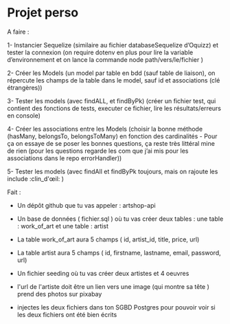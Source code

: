 # Projet perso

A faire :

1- Instancier Sequelize (similaire au fichier databaseSequelize d’Oquizz) et tester la connexion (on require dotenv en plus pour lire la variable d’environnement et on lance la commande node path/vers/le/fichier )

2- Créer les Models (un model par table en bdd (sauf table de liaison), on répercute les champs de la table dans le model, sauf id et associations (clé étrangères))

3- Tester les models (avec findALL, et findByPk) (créer un fichier test, qui contient des fonctions de tests, executer ce fichier, lire les résultats/erreurs en console)

4- Créer les associations entre les Models (choisir la bonne méthode (hasMany, belongsTo, belongsToMany) en fonction des cardinalités - Pour ça on essaye de se poser les bonnes questions, ça reste très littéral mine de rien (pour les questions regarde les com que j’ai mis pour les associations dans le repo errorHandler))

5- Tester les models (avec findAll et findByPk toujours, mais on rajoute les include :clin_d'œil: )

Fait :

- Un dépôt github que tu vas appeler : artshop-api

- Un base de données  ( fichier.sql ) où tu vas créer deux tables : une table : work_of_art et une table : artist

- La table work_of_art aura 5 champs ( id, artist_id, title, price, url)

- La table artist aura 5 champs ( id, firstname, lastname, email, password, url)

- Un fichier seeding où tu vas créer deux artistes et 4 oeuvres

- l'url de l'artiste doit être un lien vers une image (qui montre sa tête ) prend des photos sur pixabay

- injectes les deux fichiers dans ton SGBD Postgres pour pouvoir voir si les deux fichiers ont été bien écrits
